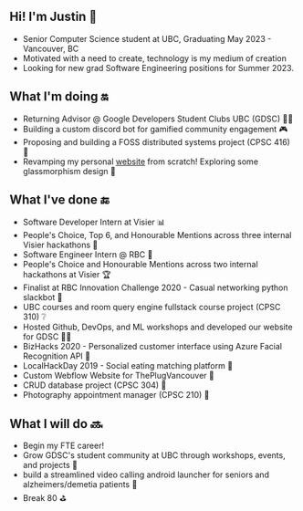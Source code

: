 ## Hi! I'm Justin 👦
- Senior Computer Science student at UBC, Graduating May 2023 - Vancouver, BC
- Motivated with a need to create, technology is my medium of creation
- Looking for new grad Software Engineering positions for Summer 2023.

## What I'm doing :on:
- Returning Advisor @ Google Developers Student Clubs UBC (GDSC) 👨‍💻
- Building a custom discord bot for gamified community engagement 🎮
- Proposing and building a FOSS distributed systems project (CPSC 416) 🔨
- Revamping my personal [website](https://jrchan.ca/) from scratch! Exploring some glassmorphism design :large_blue_diamond:

## What I've done :end:
- Software Developer Intern at Visier 📊
- People's Choice, Top 6, and Honourable Mentions across three internal Visier hackathons 🥇
- Software Engineer Intern @ RBC 🏦
- People's Choice and Honourable Mentions across two internal hackathons at Visier 🏆
- Finalist at RBC Innovation Challenge 2020 - Casual networking python slackbot 🤖
- UBC courses and room query engine fullstack course project (CPSC 310) ❔
- Hosted Github, DevOps, and ML workshops and developed our website for GDSC 🧑‍💻
- BizHacks 2020 - Personalized customer interface using Azure Facial Recognition API 🌝
- LocalHackDay 2019 - Social eating matching platform 🍖
- Custom Webflow Website for ThePlugVancouver 🔌
- CRUD database project (CPSC 304) 📁
- Photography appointment manager (CPSC 210) 📸

## What I will do :soon:
- Begin my FTE career!
- Grow GDSC's student community at UBC through workshops, events, and projects 👥
- build a streamlined video calling android launcher for seniors and alzheimers/demetia patients :iphone:
- Break 80 ⛳

<!---
[![Justins's GitHub stats](https://github-readme-stats.vercel.app/api?username=jrchan84&count_private=true&theme=react)](https://github.com/anuraghazra/github-readme-stats)

[![Top Langs](https://github-readme-stats.vercel.app/api/top-langs/?username=jrchan84&count_private=true&layout=compact&theme=react)](https://github.com/anuraghazra/github-readme-stats)
-->

